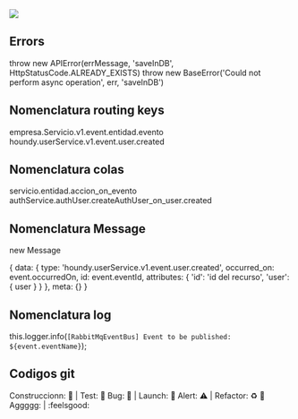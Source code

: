 <a href="https://github.com/yocheco/micro-service-event-template/actions/workflows/test.yml">
    <img src="https://github.com/yocheco/micro-service-event-template/actions/workflows/test.yml/badge.svg" />
</a>

## Errors
throw new APIError(errMessage, 'saveInDB', HttpStatusCode.ALREADY_EXISTS)
throw new BaseError('Could not perform async operation', err, 'saveInDB')

## Nomenclatura routing keys
empresa.Servicio.v1.event.entidad.evento
houndy.userService.v1.event.user.created
## Nomenclatura colas
servicio.entidad.accion_on_evento
authService.authUser.createAuthUser_on_user.created


## Nomenclatura Message
new Message

{
  data: {
    type: 'houndy.userService.v1.event.user.created',
    occurred_on: event.occurredOn,
    id: event.eventId,
    attributes: {
      'id': 'id del recurso',
      'user':{ user }
    }
  },
  meta: {}
}

## Nomenclatura log
this.logger.info(`[RabbitMqEventBus] Event to be published: ${event.eventName}`);

## Codigos git

Construccionn: :construction: | Test: :test_tube:
Bug: :space_invader: | Launch: :rocket:
Alert: :warning: | Refactor: :recycle: :poop:
Aggggg: | :feelsgood:
